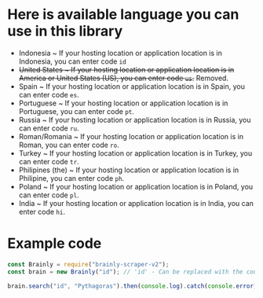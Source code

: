 # Here is available language you can use in this library

- Indonesia ~ If your hosting location or application location is in Indonesia, you can enter code `id`
- ~~United States ~ If your hosting location or application location is in America or United States (US), you can enter code `us`.~~ Removed.
- Spain ~ If your hosting location or application location is in Spain, you can enter code `es`.
- Portuguese ~ If your hosting location or application location is in Portuguese, you can enter code `pt`.
- Russia ~ If your hosting location or application location is in Russia, you can enter code `ru`.
- Roman/Romania ~ If your hosting location or application location is in Roman, you can enter code `ro`.
- Turkey ~ If your hosting location or application location is in Turkey, you can enter code `tr`.
- Philipines (the) ~ If your hosting location or application location is in Philipine, you can enter code `ph`.
- Poland ~ If your hosting location or application location is in Poland, you can enter code `pl`.
- India ~ If your hosting location or application location is in India, you can enter code `hi`.

# Example code
```js
const Brainly = require("brainly-scraper-v2");
const brain = new Brainly("id"); // 'id' - Can be replaced with the country code above. Default to 'id'

brain.search("id", "Pythagoras").then(console.log).catch(console.error);
```